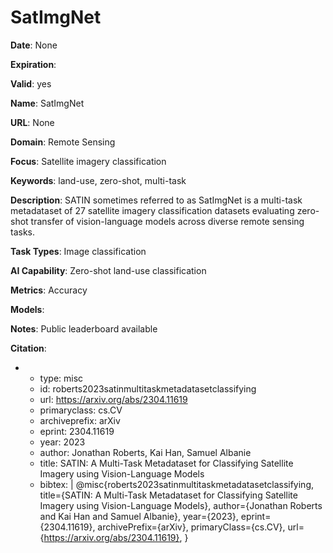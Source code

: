 # SatImgNet

**Date**: None

**Expiration**: 

**Valid**: yes

**Name**: SatImgNet

**URL**: None

**Domain**: Remote Sensing

**Focus**: Satellite imagery classification

**Keywords**: land-use, zero-shot, multi-task

**Description**: SATIN  sometimes referred to as SatImgNet  is a multi-task metadataset of 27 satellite imagery classification datasets evaluating zero-shot transfer of vision-language models across diverse remote sensing tasks. 

**Task Types**: Image classification

**AI Capability**: Zero-shot land-use classification

**Metrics**: Accuracy

**Models**: 

**Notes**: Public leaderboard available

**Citation**:

-
  - type: misc
  - id: roberts2023satinmultitaskmetadatasetclassifying
  - url: https://arxiv.org/abs/2304.11619
  - primaryclass: cs.CV
  - archiveprefix: arXiv
  - eprint: 2304.11619
  - year: 2023
  - author: Jonathan Roberts, Kai Han, Samuel Albanie
  - title: SATIN: A Multi-Task Metadataset for Classifying Satellite Imagery using Vision-Language Models
  - bibtex: |
      @misc{roberts2023satinmultitaskmetadatasetclassifying,
        title={SATIN: A Multi-Task Metadataset for Classifying Satellite Imagery using Vision-Language Models}, 
        author={Jonathan Roberts and Kai Han and Samuel Albanie},
        year={2023},
        eprint={2304.11619},
        archivePrefix={arXiv},
        primaryClass={cs.CV},
        url={https://arxiv.org/abs/2304.11619}, 
      }

